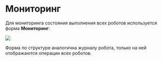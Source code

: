 # Мониторинг

Для мониторинга состояния выполнения всех роботов используется форма **Мониторинг**:

![](../../../orchestrator-new/resources/monitoring/monitoring-page.PNG)

Форма по структуре аналогична журналу робота, только на ней отображаются операции всех роботов.
